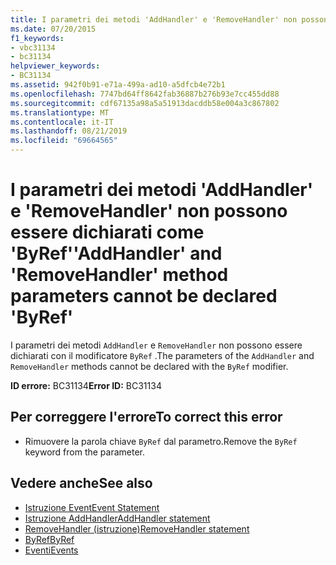 ```yaml
---
title: I parametri dei metodi 'AddHandler' e 'RemoveHandler' non possono essere dichiarati come 'ByRef'
ms.date: 07/20/2015
f1_keywords:
- vbc31134
- bc31134
helpviewer_keywords:
- BC31134
ms.assetid: 942f0b91-e71a-499a-ad10-a5dfcb4e72b1
ms.openlocfilehash: 7747bd64ff8642fab36887b276b93e7cc455dd88
ms.sourcegitcommit: cdf67135a98a5a51913dacddb58e004a3c867802
ms.translationtype: MT
ms.contentlocale: it-IT
ms.lasthandoff: 08/21/2019
ms.locfileid: "69664565"
---
```

# <a name="addhandler-and-removehandler-method-parameters-cannot-be-declared-byref"></a><span data-ttu-id="967b3-102">I parametri dei metodi 'AddHandler' e 'RemoveHandler' non possono essere dichiarati come 'ByRef'</span><span class="sxs-lookup"><span data-stu-id="967b3-102">'AddHandler' and 'RemoveHandler' method parameters cannot be declared 'ByRef'</span></span>
<span data-ttu-id="967b3-103">I parametri dei metodi `AddHandler` e `RemoveHandler` non possono essere dichiarati con il modificatore `ByRef` .</span><span class="sxs-lookup"><span data-stu-id="967b3-103">The parameters of the `AddHandler` and `RemoveHandler` methods cannot be declared with the `ByRef` modifier.</span></span>  
  
 <span data-ttu-id="967b3-104">**ID errore:** BC31134</span><span class="sxs-lookup"><span data-stu-id="967b3-104">**Error ID:** BC31134</span></span>  
  
## <a name="to-correct-this-error"></a><span data-ttu-id="967b3-105">Per correggere l'errore</span><span class="sxs-lookup"><span data-stu-id="967b3-105">To correct this error</span></span>  
  
- <span data-ttu-id="967b3-106">Rimuovere la parola chiave `ByRef` dal parametro.</span><span class="sxs-lookup"><span data-stu-id="967b3-106">Remove the `ByRef` keyword from the parameter.</span></span>  
  
## <a name="see-also"></a><span data-ttu-id="967b3-107">Vedere anche</span><span class="sxs-lookup"><span data-stu-id="967b3-107">See also</span></span>

- [<span data-ttu-id="967b3-108">Istruzione Event</span><span class="sxs-lookup"><span data-stu-id="967b3-108">Event Statement</span></span>](../../visual-basic/language-reference/statements/event-statement.md)
- [<span data-ttu-id="967b3-109">Istruzione AddHandler</span><span class="sxs-lookup"><span data-stu-id="967b3-109">AddHandler statement</span></span>](../language-reference/statements/addhandler-statement.md)
- [<span data-ttu-id="967b3-110">RemoveHandler (istruzione)</span><span class="sxs-lookup"><span data-stu-id="967b3-110">RemoveHandler statement</span></span>](../language-reference/statements/removehandler-statement.md)
- [<span data-ttu-id="967b3-111">ByRef</span><span class="sxs-lookup"><span data-stu-id="967b3-111">ByRef</span></span>](../../visual-basic/language-reference/modifiers/byref.md)
- [<span data-ttu-id="967b3-112">Eventi</span><span class="sxs-lookup"><span data-stu-id="967b3-112">Events</span></span>](../../visual-basic/programming-guide/language-features/events/index.md)
